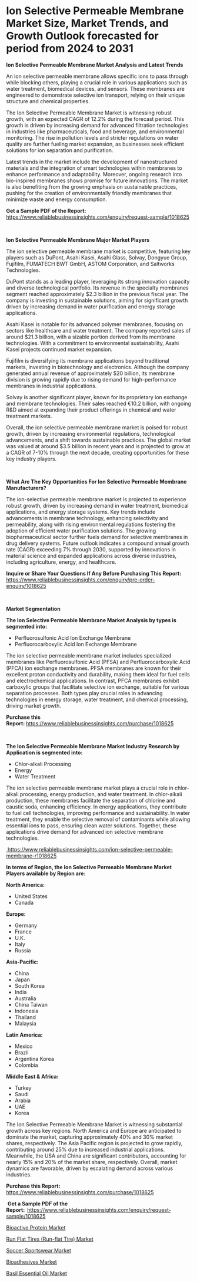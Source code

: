 <p><h1>Ion Selective Permeable Membrane Market Size, Market Trends, and Growth Outlook forecasted for period from 2024 to 2031</h1></p><p><strong>Ion Selective Permeable Membrane Market Analysis and Latest Trends</strong></p>
<p><p>An ion selective permeable membrane allows specific ions to pass through while blocking others, playing a crucial role in various applications such as water treatment, biomedical devices, and sensors. These membranes are engineered to demonstrate selective ion transport, relying on their unique structure and chemical properties.</p><p>The Ion Selective Permeable Membrane Market is witnessing robust growth, with an expected CAGR of 12.2% during the forecast period. This growth is driven by increasing demand for advanced filtration technologies in industries like pharmaceuticals, food and beverage, and environmental monitoring. The rise in pollution levels and stricter regulations on water quality are further fueling market expansion, as businesses seek efficient solutions for ion separation and purification.</p><p>Latest trends in the market include the development of nanostructured materials and the integration of smart technologies within membranes to enhance performance and adaptability. Moreover, ongoing research into bio-inspired membranes shows promise for future innovations. The market is also benefiting from the growing emphasis on sustainable practices, pushing for the creation of environmentally friendly membranes that minimize waste and energy consumption.</p></p>
<p><strong>Get a Sample PDF of the Report:&nbsp;</strong> <a href="https://www.reliablebusinessinsights.com/enquiry/request-sample/1018625">https://www.reliablebusinessinsights.com/enquiry/request-sample/1018625</a></p>
<p>&nbsp;</p>
<p><strong>Ion Selective Permeable Membrane Major Market Players</strong></p>
<p><p>The ion selective permeable membrane market is competitive, featuring key players such as DuPont, Asahi Kasei, Asahi Glass, Solvay, Dongyue Group, Fujifilm, FUMATECH BWT GmbH, ASTOM Corporation, and Saltworks Technologies. </p><p>DuPont stands as a leading player, leveraging its strong innovation capacity and diverse technological portfolio. Its revenue in the specialty membranes segment reached approximately $2.3 billion in the previous fiscal year. The company is investing in sustainable solutions, aiming for significant growth driven by increasing demand in water purification and energy storage applications.</p><p>Asahi Kasei is notable for its advanced polymer membranes, focusing on sectors like healthcare and water treatment. The company reported sales of around $21.3 billion, with a sizable portion derived from its membrane technologies. With a commitment to environmental sustainability, Asahi Kasei projects continued market expansion.</p><p>Fujifilm is diversifying its membrane applications beyond traditional markets, investing in biotechnology and electronics. Although the company generated annual revenue of approximately $20 billion, its membrane division is growing rapidly due to rising demand for high-performance membranes in industrial applications.</p><p>Solvay is another significant player, known for its proprietary ion exchange and membrane technologies. Their sales reached €10.2 billion, with ongoing R&D aimed at expanding their product offerings in chemical and water treatment markets.</p><p>Overall, the ion selective permeable membrane market is poised for robust growth, driven by increasing environmental regulations, technological advancements, and a shift towards sustainable practices. The global market was valued at around $3.5 billion in recent years and is projected to grow at a CAGR of 7-10% through the next decade, creating opportunities for these key industry players.</p></p>
<p>&nbsp;</p>
<p><strong>What Are The Key Opportunities For Ion Selective Permeable Membrane Manufacturers?</strong></p>
<p><p>The ion-selective permeable membrane market is projected to experience robust growth, driven by increasing demand in water treatment, biomedical applications, and energy storage systems. Key trends include advancements in membrane technology, enhancing selectivity and permeability, along with rising environmental regulations fostering the adoption of efficient water purification solutions. The growing biopharmaceutical sector further fuels demand for selective membranes in drug delivery systems. Future outlook indicates a compound annual growth rate (CAGR) exceeding 7% through 2030, supported by innovations in material science and expanded applications across diverse industries, including agriculture, energy, and healthcare.</p></p>
<p><strong>Inquire or Share Your Questions If Any Before Purchasing This Report:</strong> <a href="https://www.reliablebusinessinsights.com/enquiry/pre-order-enquiry/1018625">https://www.reliablebusinessinsights.com/enquiry/pre-order-enquiry/1018625</a></p>
<p>&nbsp;</p>
<p><strong>Market Segmentation</strong></p>
<p><strong>The Ion Selective Permeable Membrane Market Analysis by types is segmented into:</strong></p>
<p><ul><li>Perfluorosulfonic Acid Ion Exchange Membrane</li><li>Perfluorocarboxylic Acid Ion Exchange Membrane</li></ul></p>
<p><p>The ion selective permeable membrane market includes specialized membranes like Perfluorosulfonic Acid (PFSA) and Perfluorocarboxylic Acid (PFCA) ion exchange membranes. PFSA membranes are known for their excellent proton conductivity and durability, making them ideal for fuel cells and electrochemical applications. In contrast, PFCA membranes exhibit carboxylic groups that facilitate selective ion exchange, suitable for various separation processes. Both types play crucial roles in advancing technologies in energy storage, water treatment, and chemical processing, driving market growth.</p></p>
<p><strong>Purchase this Report:&nbsp;</strong><a href="https://www.reliablebusinessinsights.com/purchase/1018625">https://www.reliablebusinessinsights.com/purchase/1018625</a></p>
<p>&nbsp;</p>
<p><strong>The Ion Selective Permeable Membrane Market Industry Research by Application is segmented into:</strong></p>
<p><ul><li>Chlor-alkali Processing</li><li>Energy</li><li>Water Treatment</li></ul></p>
<p><p>The ion selective permeable membrane market plays a crucial role in chlor-alkali processing, energy production, and water treatment. In chlor-alkali production, these membranes facilitate the separation of chlorine and caustic soda, enhancing efficiency. In energy applications, they contribute to fuel cell technologies, improving performance and sustainability. In water treatment, they enable the selective removal of contaminants while allowing essential ions to pass, ensuring clean water solutions. Together, these applications drive demand for advanced ion selective membrane technologies.</p></p>
<p><a href="https://www.reliablebusinessinsights.com/ion-selective-permeable-membrane-r1018625">&nbsp;https://www.reliablebusinessinsights.com/ion-selective-permeable-membrane-r1018625</a></p>
<p><strong>In terms of Region, the Ion Selective Permeable Membrane Market Players available by Region are:</strong></p>
<p>
    <p> <strong> North America: </strong>
        <ul>
            <li>United States</li>
            <li>Canada</li>
        </ul>
        </p> 
    <p> <strong> Europe: </strong>
        <ul>
            <li>Germany</li>
            <li>France</li>
            <li>U.K.</li>
            <li>Italy</li>
            <li>Russia</li>
        </ul>
        </p> 
    <p> <strong> Asia-Pacific: </strong>
        <ul>
            <li>China</li>
            <li>Japan</li>
            <li>South Korea</li>
            <li>India</li>
            <li>Australia</li>
            <li>China Taiwan</li>
            <li>Indonesia</li>
            <li>Thailand</li>
            <li>Malaysia</li>
        </ul>
        </p> 
    <p> <strong> Latin America: </strong>
        <ul>
            <li>Mexico</li>
            <li>Brazil</li>
            <li>Argentina Korea</li>
            <li>Colombia</li>
        </ul>
        </p> 
    <p> <strong> Middle East & Africa: </strong>
        <ul>
            <li>Turkey</li>
            <li>Saudi</li>
            <li>Arabia</li>
            <li>UAE</li>
            <li>Korea</li>
        </ul>
    </p>
    </p>
<p><p>The Ion Selective Permeable Membrane Market is witnessing substantial growth across key regions. North America and Europe are anticipated to dominate the market, capturing approximately 40% and 30% market shares, respectively. The Asia Pacific region is projected to grow rapidly, contributing around 25% due to increased industrial applications. Meanwhile, the USA and China are significant contributors, accounting for nearly 15% and 20% of the market share, respectively. Overall, market dynamics are favorable, driven by escalating demand across various industries.</p></p>
<p><strong>Purchase this Report: </strong><a href="https://www.reliablebusinessinsights.com/purchase/1018625">https://www.reliablebusinessinsights.com/purchase/1018625</a></p>
<p>&nbsp;<strong>Get a Sample PDF of the Report:&nbsp;&nbsp;</strong><a href="https://www.reliablebusinessinsights.com/enquiry/request-sample/1018625">https://www.reliablebusinessinsights.com/enquiry/request-sample/1018625</a></p>
<p><strong></strong></p>
<p><p><a href="https://issuu.com/reportprime-2/docs/bioactive-protein-market-size-2030._3955cd2bc89249">Bioactive Protein Market</a></p><p><a href="https://github.com/gailasejs/Market-Research-Report-List-1/blob/main/run-flat-tires-run-flat-tire-market.md">Run Flat Tires (Run-flat Tire) Market</a></p><p><a href="https://www.linkedin.com/pulse/global-soccer-sportswear-market-focus-application-lceie?trackingId=awrp2nFoRDu96izdDqir0g%3D%3D">Soccer Sportswear Market</a></p><p><a href="https://issuu.com/reportprime-2/docs/bioadhesives-market-size-2030.pptx_e8404be43f0d24">Bioadhesives Market</a></p><p><a href="https://www.linkedin.com/pulse/basil-essential-oil-market-growth-segmentation-regional-analysis-tzxve?trackingId=LPD2otXxT1iEzxst7CmOpg%3D%3D">Basil Essential Oil Market</a></p></p>